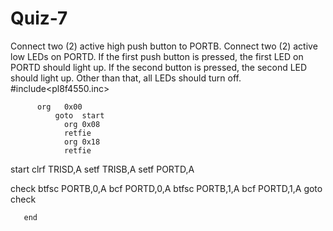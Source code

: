 # Quiz-7
Connect two (2) active high push button to PORTB. Connect two (2) active low LEDs on PORTD. If the first push button is pressed, the first LED on PORTD should light up. If the second button is pressed, the second LED should light up. Other than that, all LEDs should turn off. 
#include<pl8f4550.inc>

          org	0x00
		      goto	start
			    org 0x08
			    retfie
			    org 0x18
			    retfie
          
start  clrf TRISD,A
       setf TRISB,A
       setf PORTD,A
       
check  btfsc  PORTB,0,A
       bcf    PORTD,0,A
       btfsc  PORTB,1,A
       bcf    PORTD,1,A
       goto   check
       
       end
        
